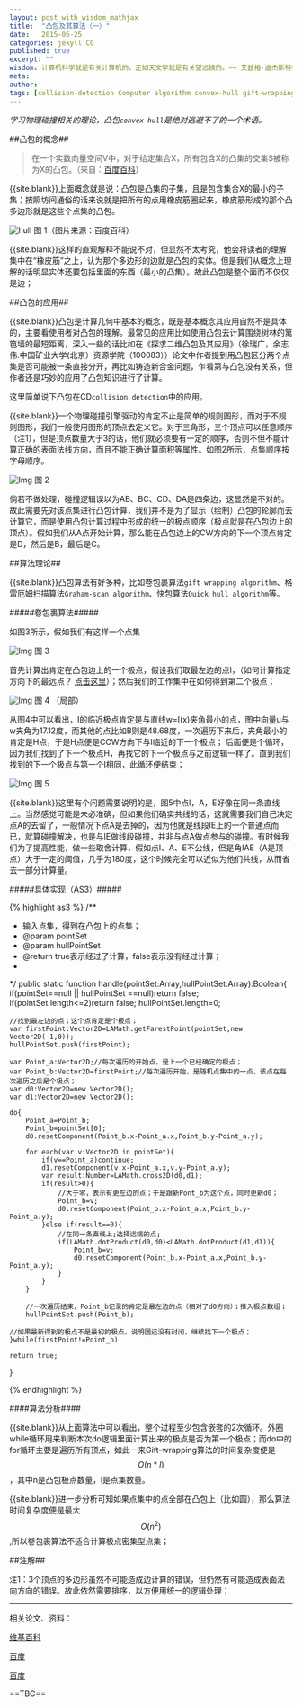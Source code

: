 ```yaml
---
layout: post_with_wisdom_mathjax
title:  "凸包及其算法（一）"
date:   2015-06-25
categories: jekyll CG
published: true
excerpt: ""
wisdom: 计算机科学就是有关计算机的，正如天文学就是有关望远镜的。—— 艾兹格·迪杰斯特拉（Edsger W. Dijkstra），荷兰计算机科学家，最短路径算法提出者
meta: 
author: 
tags: [collision-detection Computer algorithm convex-hull gift-wrapping]
---
```


*学习物理碰撞相关的理论，凸包`convex hull`是绝对逃避不了的一个术语。*

##凸包的概念##

>在一个实数向量空间V中，对于给定集合X，所有包含X的凸集的交集S被称为X的凸包。（来自：[百度百科][1]）

{{site.blank}}上面概念就是说：凸包是凸集的子集，且是包含集合X的最小的子集；按照坊间通俗的话来说就是把所有的点用橡皮筋圈起来，橡皮筋形成的那个凸多边形就是这些个点集的凸包。

![hull][img1] 图 1（图片来源：百度百科）

{{site.blank}}这样的直观解释不能说不对，但显然不太考究，他会将读者的理解集中在“橡皮筋”之上，认为那个多边形的边就是凸包的实体。但是我们从概念上理解的话明显实体还要包括里面的东西（最小的凸集）。故此凸包是整个面而不仅仅是边；


##凸包的应用##

{{site.blank}}凸包是计算几何中基本的概念，既是基本概念其应用自然不是具体的，主要看使用者对凸包的理解。最常见的应用比如使用凸包去计算围绕树林的篱笆墙的最短距离，深入一些的话比如在《探求二维凸包及其应用》（徐瑞广，余志伟.中国矿业大学(北京）资源学院（100083））论文中作者提到用凸包区分两个点集是否可能被一条直接分开，再比如铸造新合金问题，乍看第与凸包没有关系，但作者还是巧妙的应用了凸包知识进行了计算。


这里简单说下凸包在CD`collision detection`中的应用。

{{site.blank}}一个物理碰撞引擎驱动的肯定不止是简单的规则图形，而对于不规则图形，我们一般使用图形的顶点去定义它。对于三角形，三个顶点可以任意顺序（注1），但是顶点数量大于3的话，他们就必须要有一定的顺序，否则不但不能计算正确的表面法线方向，而且不能正确计算面积等属性。如图2所示，点集顺序按字母顺序。

![Img][img2]
图 2

倘若不做处理，碰撞逻辑误以为AB、BC、CD、DA是四条边，这显然是不对的。故此需要先对该点集进行凸包计算，我们并不是为了显示（绘制）凸包的轮廓而去计算它，而是使用凸包计算过程中形成的统一的极点顺序（极点就是在凸包边上的顶点）。假如我们从A点开始计算，那么能在凸包边上的CW方向的下一个顶点肯定是D，然后是B，最后是C。


##算法理论##

{{site.blank}}凸包算法有好多种，比如卷包裹算法`gift wrapping algorithm`、格雷厄姆扫描算法`Graham-scan algorithm`、快包算法`Quick hull algorithm`等。

#####卷包裹算法#####

如图3所示，假如我们有这样一个点集

![Img][img4]
图 3

首先计算出肯定在凸包边上的一个极点，假设我们取最左边的点I，（如何计算指定方向下的最远点？ [点击这里][url2]）；然后我们的工作集中在如何得到第二个极点；

![Img][img6]
图 4 （局部）

从图4中可以看出，I的临近极点肯定是与直线w=I(x)夹角最小的点，图中向量u与w夹角为17.12度，而其他的点比如B则是48.68度，一次遍历下来后，夹角最小的肯定是H点，于是H点便是CCW方向下与I临近的下一个极点；
后面便是个循环，因为我们找到了下一个极点H，再找它的下一个极点与之前逻辑一样了。直到我们找到的下一个极点与第一个I相同，此循环便结束；

![Img][img7]
图 5

{{site.blank}}这里有个问题需要说明的是，图5中点I，A，E好像在同一条直线上。当然感觉可能是未必准确，但如果他们确实共线的话，这就需要我们自己决定点A的去留了，一般情况下点A是去掉的，因为他就是线段IE上的一个普通点而已，就算碰撞解决，也是与IE做线段碰撞，并非与点A做点参与的碰撞。有时候我们为了提高性能，做一些取舍计算，假如点I、A、E不公线，但是角IAE（A是顶点）大于一定的阈值，几乎为180度，这个时候完全可以近似为他们共线，从而省去一部分计算量。



#####具体实现（AS3）#####

{% highlight as3 %}
/**
* 输入点集，得到在凸包上的点集； 
* @param pointSet
* @param hullPointSet
* @return true表示经过了计算，false表示没有经过计算；
* 
*/
public static function handle(pointSet:Array,hullPointSet:Array):Boolean{
	if(pointSet==null || hullPointSet ==null)return false;
	if(pointSet.length<=2)return false;
	hullPointSet.length=0;
			
	//找到最左边的点；这个点肯定是个极点；
	var firstPoint:Vector2D=LAMath.getFarestPoint(pointSet,new Vector2D(-1,0));
	hullPointSet.push(firstPoint);
			
	var Point_a:Vector2D;//每次遍历的开始点，是上一个已经确定的极点；
	var Point_b:Vector2D=firstPoint;//每次遍历开始，是随机点集中的一点，该点在每次遍历之后是个极点；
	var d0:Vector2D=new Vector2D();
	var d1:Vector2D=new Vector2D();
			
	do{
		Point_a=Point_b;
		Point_b=pointSet[0];
		d0.resetComponent(Point_b.x-Point_a.x,Point_b.y-Point_a.y);
				
		for each(var v:Vector2D in pointSet){
			if(v==Point_a)continue;
			d1.resetComponent(v.x-Point_a.x,v.y-Point_a.y);
			var result:Number=LAMath.cross2D(d0,d1);
			if(result>0){
				//大于零，表示有更左边的点；于是跟新Pont_b为这个点，同时更新d0；
				Point_b=v;
				d0.resetComponent(Point_b.x-Point_a.x,Point_b.y-Point_a.y);
			}else if(result==0){
				//在同一条直线上;选择远端的点;
				if(LAMath.dotProduct(d0,d0)<LAMath.dotProduct(d1,d1)){
					Point_b=v;
					d0.resetComponent(Point_b.x-Point_a.x,Point_b.y-Point_a.y);
				}
			}
		}
				
		//一次遍历结束，Point_b记录的肯定是最左边的点（相对了d0方向）；推入极点数组；
		hullPointSet.push(Point_b);
		
	//如果最新得到的极点不是最初的极点，说明圈还没有封闭，继续找下一个极点；
	}while(firstPoint!=Point_b)
	
	return true;
}

{% endhighlight %}


####算法分析####

{{site.blank}}从上面算法中可以看出，整个过程至少包含嵌套的2次循环。外圈while循环用来判断本次do逻辑里面计算出来的极点是否为第一个极点；而do中的for循环主要是遍历所有顶点，如此一来Gift-wrapping算法的时间复杂度便是$$O(n*l)$$，其中n是凸包极点数量，l是点集数量。

{{site.blank}}进一步分析可知如果点集中的点全部在凸包上（比如圆），那么算法时间复杂度便是最大$$O(n^2)$$,所以卷包裹算法不适合计算极点密集型点集；


##注解##

注1：3个顶点的多边形虽然不可能造成边计算的错误，但仍然有可能造成表面法向方向的错误。故此依然需要排序，以方便用统一的逻辑处理；

--------------------------------------------------------------------------------------

相关论文、资料：

[维基百科][url3]

[百度][url1]

[百度][url2]



[url1]:http://baike.baidu.com/link?url=Nikbm6btMU9vNu2OvIsfSw0lVJg-Q0yTmkON-JHajHid4cxqRZf2w9hXME1xQinEIcpFkfM3Uum3H4vWVtbhW_
[url2]:http://wenku.baidu.com/link?url=_SMvLKhyey2woC4OhGS_ctQr6Xu6Ikf664MX_08Z80AxDquPF5iDOJS2SFpezfC5DfZS-PWo42HyQ5ch3XWRMjeTnhe7m_PCAZKjGjkfK3q
[url3]:https://en.wikipedia.org/wiki/Gift_wrapping_algorithm

[1]:http://baike.baidu.com/link?url=JfJ3gxnoHHDwkuvF8bBh3uoJ_Y2L0q_BmRthgtt8RsHwiq1UAXbd8EV3wxYt4RNW3V14FDnsg7i301dVrb-qyq
[img1]:{{site.basepath}}{{site.imgpath}}convex-hull/image1.jpg "img1"
[img2]:{{site.basepath}}{{site.imgpath}}convex-hull/image2.jpg "img2"
[img4]:{{site.basepath}}{{site.imgpath}}convex-hull/image4.jpg "img4"
[img7]:{{site.basepath}}{{site.imgpath}}convex-hull/image7.jpg "img7"
[img6]:{{site.basepath}}{{site.imgpath}}convex-hull/image6.jpg "img6"

==TBC==



